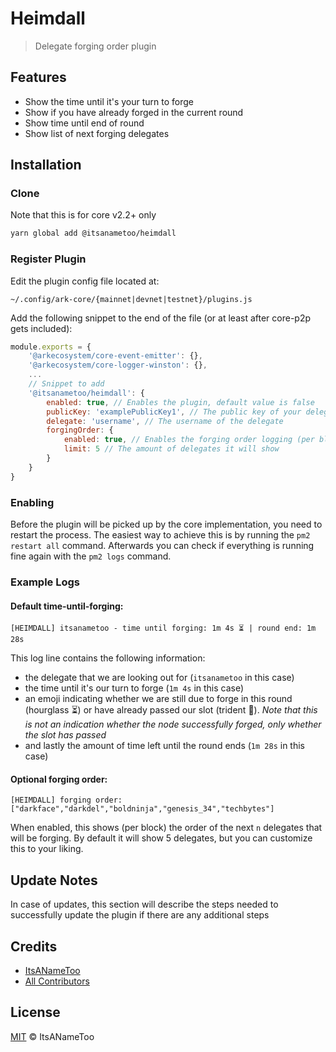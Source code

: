 # Heimdall

> Delegate forging order plugin

## Features

- Show the time until it's your turn to forge
- Show if you have already forged in the current round
- Show time until end of round
- Show list of next forging delegates

## Installation

### Clone

Note that this is for core v2.2+ only

```bash
yarn global add @itsanametoo/heimdall
```

### Register Plugin

Edit the plugin config file located at:

`~/.config/ark-core/{mainnet|devnet|testnet}/plugins.js`

Add the following snippet to the end of the file (or at least after core-p2p gets included):

```javascript
module.exports = {
    '@arkecosystem/core-event-emitter': {},
    '@arkecosystem/core-logger-winston': {},
    ...
    // Snippet to add
    '@itsanametoo/heimdall': {
        enabled: true, // Enables the plugin, default value is false
        publicKey: 'examplePublicKey1', // The public key of your delegate wallet
        delegate: 'username', // The username of the delegate
        forgingOrder: {
            enabled: true, // Enables the forging order logging (per block)
            limit: 5 // The amount of delegates it will show
        }
    }
}
```

### Enabling

Before the plugin will be picked up by the core implementation, you need to restart the process. The easiest way to achieve this is by running the `pm2 restart all` command. Afterwards you can check if everything is running fine again with the `pm2 logs` command.

### Example Logs

#### Default time-until-forging:

`[HEIMDALL] itsanametoo - time until forging: 1m 4s ⏳ | round end: 1m 28s`

This log line contains the following information:

* the delegate that we are looking out for (`itsanametoo` in this case)
* the time until it's our turn to forge (`1m 4s` in this case)
* an emoji indicating whether we are still due to forge in this round (hourglass ⏳) or have already passed our slot (trident 🔱). _Note that this is not an indication whether the node successfully forged, only whether the slot has passed_
* and lastly the amount of time left until the round ends (`1m 28s` in this case)

#### Optional forging order:

`[HEIMDALL] forging order: ["darkface","darkdel","boldninja","genesis_34","techbytes"]`

When enabled, this shows (per block) the order of the next `n` delegates that will be forging.
By default it will show 5 delegates, but you can customize this to your liking.

## Update Notes

In case of updates, this section will describe the steps needed to successfully update the plugin if there are any additional steps

## Credits

- [ItsANameToo](https://github.com/itsanametoo)
- [All Contributors](../../contributors)

## License

[MIT](LICENSE) © ItsANameToo
